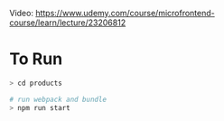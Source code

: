 Video: https://www.udemy.com/course/microfrontend-course/learn/lecture/23206812

# To Run
```bash
> cd products

# run webpack and bundle
> npm run start 
```